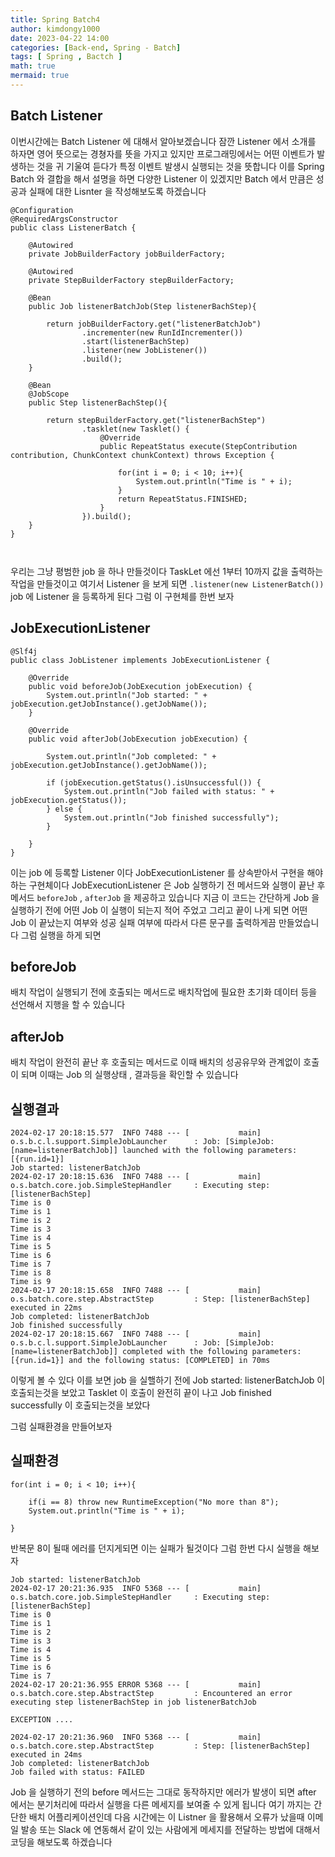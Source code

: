 ```yaml
---
title: Spring Batch4
author: kimdongy1000
date: 2023-04-22 14:00
categories: [Back-end, Spring - Batch]
tags: [ Spring , Bactch ]
math: true
mermaid: true
---
```


## Batch Listener
이번시간에는 Batch Listener 에 대해서 알아보겠습니다 잠깐 Listener 에서 소개를 하자면 영어 뜻으로는 경쳥자를 뜻을 가지고 있지만 프로그래밍에서는 어떤 이벤트가 발생하는 것을 귀 기울여 듣다가 특정 이벤트 발생시 실행되는 것을 뜻합니다 이를 Spring Batch 와 결합을 해서 설명을 하면 다양한 Listener 이 있겠지만 Batch 에서 만큼은 성공과 실패에 대한 Lisnter 을 작성해보도록 하겠습니다

```
@Configuration
@RequiredArgsConstructor
public class ListenerBatch {

    @Autowired
    private JobBuilderFactory jobBuilderFactory;

    @Autowired
    private StepBuilderFactory stepBuilderFactory;

    @Bean
    public Job listenerBatchJob(Step listenerBachStep){

        return jobBuilderFactory.get("listenerBatchJob")
                .incrementer(new RunIdIncrementer())
                .start(listenerBachStep)
                .listener(new JobListener())
                .build();
    }

    @Bean
    @JobScope
    public Step listenerBachStep(){

        return stepBuilderFactory.get("listenerBachStep")
                .tasklet(new Tasklet() {
                    @Override
                    public RepeatStatus execute(StepContribution contribution, ChunkContext chunkContext) throws Exception {

                        for(int i = 0; i < 10; i++){
                            System.out.println("Time is " + i);
                        }
                        return RepeatStatus.FINISHED;
                    }
                }).build();
    }
}



```
우리는 그냥 평범한 job 을 하나 만들것이다 TaskLet 에선 1부터 10까지 값을 출력하는 작업을 만들것이고 여기서 Listener 을 보게 되면 `.listener(new ListenerBatch())` job 에 Listener 을 등록하게 된다 그럼 이 구현체를 한번 보자


## JobExecutionListener
```
@Slf4j
public class JobListener implements JobExecutionListener {

    @Override
    public void beforeJob(JobExecution jobExecution) {
        System.out.println("Job started: " + jobExecution.getJobInstance().getJobName());
    }

    @Override
    public void afterJob(JobExecution jobExecution) {

        System.out.println("Job completed: " + jobExecution.getJobInstance().getJobName());
        
        if (jobExecution.getStatus().isUnsuccessful()) {
            System.out.println("Job failed with status: " + jobExecution.getStatus());
        } else {
            System.out.println("Job finished successfully");    
        }

    }
}

```
이는 job 에 등록할 Listener 이다 JobExecutionListener 를 상속받아서 구현을 해야 하는 구현체이다 JobExecutionListener 은 Job 실행하기 전 메서드와 실행이 끝난 후 메서드 `beforeJob` , `afterJob` 을 제공하고 있습니다 지금 이 코드는 간단하게 Job 을 실행하기 전에 어떤 Job 이 실행이 되는지 적어 주었고 그리고 끝이 나게 되면 어떤 Job 이 끝났는지 여부와 성공 실패 여부에 따라서 다른 문구를 출력하게끔 만들었습니다 그럼 실행을 하게 되면 

## beforeJob
배치 작업이 실행되기 전에 호출되는 메서드로 배치작업에 필요한 초기화 데이터 등을 선언해서 지행을 할 수 있습니다

## afterJob
배치 작업이 완전히 끝난 후 호출되는 메서드로 이때 배치의 성공유무와 관계없이 호출이 되며 이때는 Job 의 실행상태 , 결과등을 확인할 수 있습니다 

## 실행결과 

```
2024-02-17 20:18:15.577  INFO 7488 --- [           main] o.s.b.c.l.support.SimpleJobLauncher      : Job: [SimpleJob: [name=listenerBatchJob]] launched with the following parameters: [{run.id=1}]
Job started: listenerBatchJob
2024-02-17 20:18:15.636  INFO 7488 --- [           main] o.s.batch.core.job.SimpleStepHandler     : Executing step: [listenerBachStep]
Time is 0
Time is 1
Time is 2
Time is 3
Time is 4
Time is 5
Time is 6
Time is 7
Time is 8
Time is 9
2024-02-17 20:18:15.658  INFO 7488 --- [           main] o.s.batch.core.step.AbstractStep         : Step: [listenerBachStep] executed in 22ms
Job completed: listenerBatchJob
Job finished successfully
2024-02-17 20:18:15.667  INFO 7488 --- [           main] o.s.b.c.l.support.SimpleJobLauncher      : Job: [SimpleJob: [name=listenerBatchJob]] completed with the following parameters: [{run.id=1}] and the following status: [COMPLETED] in 70ms
```

이렇게 볼 수 있다 이를 보면 job 을 실핼하기 전에 Job started: listenerBatchJob 이 호출되는것을 보았고 Tasklet 이 호출이 완전히 끝이 나고 Job finished successfully 이 호출되는것을 보았다 

그럼 실패환경을 만들어보자 

## 실패환경
```
for(int i = 0; i < 10; i++){

    if(i == 8) throw new RuntimeException("No more than 8");
    System.out.println("Time is " + i);

}

```

반복문 8이 될때 에러를 던지게되면 이는 실패가 될것이다 그럼 한번 다시 실행을 해보자 

```
Job started: listenerBatchJob
2024-02-17 20:21:36.935  INFO 5368 --- [           main] o.s.batch.core.job.SimpleStepHandler     : Executing step: [listenerBachStep]
Time is 0
Time is 1
Time is 2
Time is 3
Time is 4
Time is 5
Time is 6
Time is 7
2024-02-17 20:21:36.955 ERROR 5368 --- [           main] o.s.batch.core.step.AbstractStep         : Encountered an error executing step listenerBachStep in job listenerBatchJob

EXCEPTION ....

2024-02-17 20:21:36.960  INFO 5368 --- [           main] o.s.batch.core.step.AbstractStep         : Step: [listenerBachStep] executed in 24ms
Job completed: listenerBatchJob
Job failed with status: FAILED

```
Job 을 실행하기 전의 before 메서드는 그대로 동작하지만 에러가 발생이 되면 after 에서는 분기처리에 따라서 실행을 다른 메세지를 보여줄 수 있게 됩니다 
여기 까지는 간단한 배치 어플리케이션인데 다음 시간에는 이 Listner 을 활용해서 오류가 났을때 이메일 발송 또는 Slack 에 연동해서 같이 있는 사람에게 메세지를 전달하는 방법에 대해서 코딩을 해보도록 하겠습니다 

